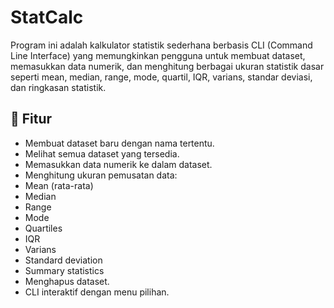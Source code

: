 # StatCalc
Program ini adalah kalkulator statistik sederhana berbasis CLI (Command Line Interface) yang memungkinkan pengguna untuk membuat dataset, memasukkan data numerik, dan menghitung berbagai ukuran statistik dasar seperti mean, median, range, mode, quartil, IQR, varians, standar deviasi, dan ringkasan statistik.

## 🚀 Fitur
- Membuat dataset baru dengan nama tertentu.
- Melihat semua dataset yang tersedia.
- Memasukkan data numerik ke dalam dataset.
- Menghitung ukuran pemusatan data:
- Mean (rata-rata)
- Median
- Range
- Mode
- Quartiles
- IQR
- Varians
- Standard deviation
- Summary statistics
- Menghapus dataset.
- CLI interaktif dengan menu pilihan.
